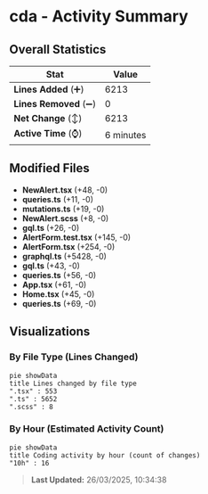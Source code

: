 # cda - Activity Summary 

## Overall Statistics

| Stat                   | Value                                                             |
| ---------------------- | ----------------------------------------------------------------- |
| **Lines Added** (➕)   | 6213                                          |
| **Lines Removed** (➖) | 0                                        |
| **Net Change** (↕)    | 6213                |
| **Active Time** (⌚)   | 6 minutes |


## Modified Files
- **NewAlert.tsx** (+48, -0)
- **queries.ts** (+11, -0)
- **mutations.ts** (+19, -0)
- **NewAlert.scss** (+8, -0)
- **gql.ts** (+26, -0)
- **AlertForm.test.tsx** (+145, -0)
- **AlertForm.tsx** (+254, -0)
- **graphql.ts** (+5428, -0)
- **gql.ts** (+43, -0)
- **queries.ts** (+56, -0)
- **App.tsx** (+61, -0)
- **Home.tsx** (+45, -0)
- **queries.ts** (+69, -0)

## Visualizations

### By File Type (Lines Changed)

```mermaid
pie showData
title Lines changed by file type
".tsx" : 553
".ts" : 5652
".scss" : 8
```

### By Hour (Estimated Activity Count)

```mermaid
pie showData
title Coding activity by hour (count of changes)
"10h" : 16
```


> **Last Updated:** 26/03/2025, 10:34:38